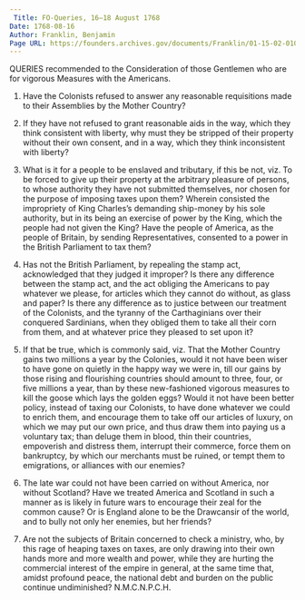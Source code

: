 ```yaml
---
 Title: FO-Queries, 16–18 August 1768
Date: 1768-08-16
Author: Franklin, Benjamin
Page URL: https://founders.archives.gov/documents/Franklin/01-15-02-0105
---
```


QUERIES recommended to the Consideration of those Gentlemen who are for vigorous Measures with the Americans.
1. Have the Colonists refused to answer any reasonable requisitions made to their Assemblies by the Mother Country?

2. If they have not refused to grant reasonable aids in the way, which they think consistent with liberty, why must they be stripped of their property without their own consent, and in a way, which they think inconsistent with liberty?
3. What is it for a people to be enslaved and tributary, if this be not, viz. To be forced to give up their property at the arbitrary pleasure of persons, to whose authority they have not submitted themselves, nor chosen for the purpose of imposing taxes upon them? Wherein consisted the impropriety of King Charles’s demanding ship-money by his sole authority, but in its being an exercise of power by the King, which the people had not given the King? Have the people of America, as the people of Britain, by sending Representatives, consented to a power in the British Parliament to tax them?
4. Has not the British Parliament, by repealing the stamp act, acknowledged that they judged it improper? Is there any difference between the stamp act, and the act obliging the Americans to pay whatever we please, for articles which they cannot do without, as glass and paper? Is there any difference as to justice between our treatment of the Colonists, and the tyranny of the Carthaginians over their conquered Sardinians, when they obliged them to take all their corn from them, and at whatever price they pleased to set upon it?
5. If that be true, which is commonly said, viz. That the Mother Country gains two millions a year by the Colonies, would it not have been wiser to have gone on quietly in the happy way we were in, till our gains by those rising and flourishing countries should amount to three, four, or five millions a year, than by these new-fashioned vigorous measures to kill the goose which lays the golden eggs? Would it not have been better policy, instead of taxing our Colonists, to have done whatever we could to enrich them, and encourage them to take off our articles of luxury, on which we may put our own price, and thus draw them into paying us a voluntary tax; than deluge them in blood, thin their countries, empoverish and distress them, interrupt their commerce, force them on bankruptcy, by which our merchants must be ruined, or tempt them to emigrations, or alliances with our enemies?
6. The late war could not have been carried on without America, nor without Scotland? Have we treated America and Scotland in such a manner as is likely in future wars to encourage their zeal for the common cause? Or is England alone to be the Drawcansir of the world, and to bully not only her enemies, but her friends?
7. Are not the subjects of Britain concerned to check a ministry, who, by this rage of heaping taxes on taxes, are only drawing into their own hands more and more wealth and power, while they are hurting the commercial interest of the empire in general, at the same time that, amidst profound peace, the national debt and burden on the public continue undiminished?
N.M.C.N.P.C.H.

